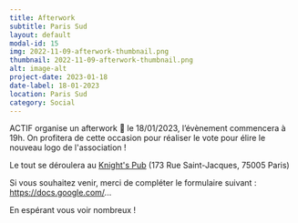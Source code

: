 ```yaml
---
title: Afterwork
subtitle: Paris Sud
layout: default
modal-id: 15
img: 2022-11-09-afterwork-thumbnail.png
thumbnail: 2022-11-09-afterwork-thumbnail.png
alt: image-alt
project-date: 2023-01-18
date-label: 18-01-2023
location: Paris Sud
category: Social
---
```


ACTIF organise un afterwork 🍺 le 18/01/2023, l’évènement commencera à 19h.
On profitera de cette occasion pour réaliser le vote pour élire le nouveau logo de l'association !

Le tout se déroulera au <a href="https://www.google.fr/maps/place/Knight's+Pub/@48.8455358,2.3381671,16.13z/data=!4m5!3m4!1s0x47e67127a3de42d9:0x4a50a1942c8ffc47!8m2!3d48.8456201!4d2.3428581" target="_blank">Knight's Pub</a> (173 Rue Saint-Jacques, 75005 Paris)

Si vous souhaitez venir, merci de compléter le formulaire suivant : <a href="https://docs.google.com/forms/d/e/1FAIpQLScLVFCQJGP1WJOliMjeU8eGjHWfk-qu3fkTySblBriUi78ypw/viewform?usp=sf_link" target="_blank">https://docs.google.com/... </a>

En espérant vous voir nombreux !